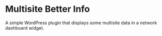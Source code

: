 # Multisite Better Info

A simple WordPress plugin that displays some multisite data in a network dashboard widget.
